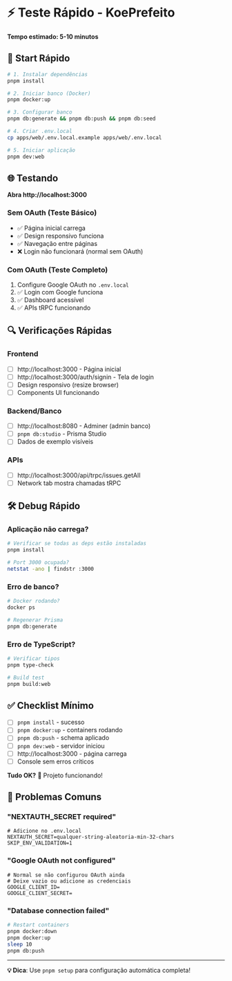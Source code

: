 # ⚡ Teste Rápido - KoePrefeito

**Tempo estimado: 5-10 minutos**

## 🚀 Start Rápido

```bash
# 1. Instalar dependências
pnpm install

# 2. Iniciar banco (Docker)
pnpm docker:up

# 3. Configurar banco
pnpm db:generate && pnpm db:push && pnpm db:seed

# 4. Criar .env.local
cp apps/web/.env.local.example apps/web/.env.local

# 5. Iniciar aplicação
pnpm dev:web
```

## 🌐 Testando

**Abra http://localhost:3000**

### Sem OAuth (Teste Básico)
- ✅ Página inicial carrega
- ✅ Design responsivo funciona
- ✅ Navegação entre páginas
- ❌ Login não funcionará (normal sem OAuth)

### Com OAuth (Teste Completo)
1. Configure Google OAuth no `.env.local`
2. ✅ Login com Google funciona
3. ✅ Dashboard acessível
4. ✅ APIs tRPC funcionando

## 🔍 Verificações Rápidas

### Frontend
- [ ] http://localhost:3000 - Página inicial
- [ ] http://localhost:3000/auth/signin - Tela de login
- [ ] Design responsivo (resize browser)
- [ ] Components UI funcionando

### Backend/Banco
- [ ] http://localhost:8080 - Adminer (admin banco)
- [ ] `pnpm db:studio` - Prisma Studio
- [ ] Dados de exemplo visíveis

### APIs
- [ ] http://localhost:3000/api/trpc/issues.getAll
- [ ] Network tab mostra chamadas tRPC

## 🛠️ Debug Rápido

### Aplicação não carrega?
```bash
# Verificar se todas as deps estão instaladas
pnpm install

# Port 3000 ocupada?
netstat -ano | findstr :3000
```

### Erro de banco?
```bash
# Docker rodando?
docker ps

# Regenerar Prisma
pnpm db:generate
```

### Erro de TypeScript?
```bash
# Verificar tipos
pnpm type-check

# Build test
pnpm build:web
```

## ✅ Checklist Mínimo

- [ ] `pnpm install` - sucesso
- [ ] `pnpm docker:up` - containers rodando  
- [ ] `pnpm db:push` - schema aplicado
- [ ] `pnpm dev:web` - servidor iniciou
- [ ] http://localhost:3000 - página carrega
- [ ] Console sem erros críticos

**Tudo OK?** 🎉 Projeto funcionando!

## 🚨 Problemas Comuns

### "NEXTAUTH_SECRET required"
```env
# Adicione no .env.local
NEXTAUTH_SECRET=qualquer-string-aleatoria-min-32-chars
SKIP_ENV_VALIDATION=1
```

### "Google OAuth not configured"
```env
# Normal se não configurou OAuth ainda
# Deixe vazio ou adicione as credenciais
GOOGLE_CLIENT_ID=
GOOGLE_CLIENT_SECRET=
```

### "Database connection failed"
```bash
# Restart containers
pnpm docker:down
pnpm docker:up
sleep 10
pnpm db:push
```

---

**💡 Dica**: Use `pnpm setup` para configuração automática completa!